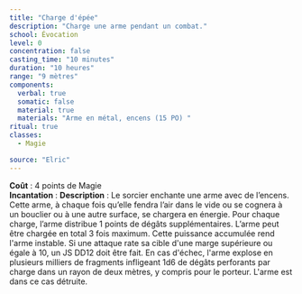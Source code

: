 ```yaml
---
title: "Charge d'épée"
description: "Charge une arme pendant un combat."
school: Évocation
level: 0
concentration: false
casting_time: "10 minutes"
duration: "10 heures"
range: "9 mètres"
components:
  verbal: true
  somatic: false
  material: true
  materials: "Arme en métal, encens (15 PO) "
ritual: true
classes:
  - Magie

source: "Elric"
---
```

**Coût** : 4 points de Magie  
**Incantation** : 
**Description** : Le sorcier enchante une arme avec de l’encens. Cette arme, à chaque fois qu’elle fendra l’air dans le vide ou se cognera à un bouclier ou à une autre surface, se chargera en énergie. Pour chaque charge, l’arme distribue 1 points de dégâts supplémentaires. L’arme peut être chargée en total 3 fois maximum. Cette puissance accumulée rend l'arme instable. Si une attaque rate sa cible d'une marge supérieure ou égale à 10, un JS DD12 doit être fait. En cas d'échec, l'arme explose en plusieurs milliers de fragments infligeant 1d6 de dégâts perforants par charge dans un rayon de deux mètres, y compris pour le porteur. L'arme est dans ce cas détruite.
